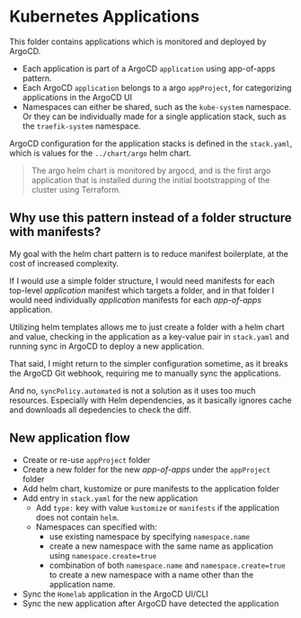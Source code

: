 # Kubernetes Applications

This folder contains applications which is monitored and deployed by ArgoCD.

  - Each application is part of a ArgoCD `application` using app-of-apps pattern.
  - Each ArgoCD `application` belongs to a argo `appProject`, for categorizing applications in the ArgoCD UI
  - Namespaces can either be shared, such as the `kube-system` namespace. Or they can be individually made for a single application stack, such as the `traefik-system` namespace.

ArgoCD configuration for the application stacks is defined in the `stack.yaml`, which is values for the `../chart/argo` helm chart.

> The argo helm chart is monitored by argocd, and is the first argo application that is installed during the initial bootstrapping of the cluster using Terraform.

## Why use this pattern instead of a folder structure with manifests?

My goal with the helm chart pattern is to reduce manifest boilerplate, at the cost of increased complexity.

If I would use a simple folder structure, I would need manifests for each top-level _application_ manifest which targets a folder, and in that folder I would need individually _application_ manifests for each _app-of-apps_ application.

Utilizing helm templates allows me to just create a folder with a helm chart and value, checking in the application as a key-value pair in `stack.yaml` and running sync in ArgoCD to deploy a new application.

That said, I might return to the simpler configuration sometime, as it breaks the ArgoCD Git webhook, requiring me to manually sync the applications.

And no, `syncPolicy.automated` is not a solution as it uses too much resources. Especially with Helm dependencies, as it basically ignores cache and downloads all depedencies to check the diff.

## New application flow

  - Create or re-use `appProject` folder
  - Create a new folder for the new _app-of-apps_ under the `appProject` folder
  - Add helm chart, kustomize or pure manifests to the application folder
  - Add entry in `stack.yaml` for the new application
    - Add `type:` key with value `kustomize` or `manifests` if the application does not contain `helm`.
    - Namespaces can specified with:
      - use existing namespace by specifying `namespace.name`
      - create a new namespace with the same name as application using `namespace.create=true`
      - combination of both `namespace.name` and `namespace.create=true` to create a new namespace with a name other than the application name.
  - Sync the `Homelab` application in the ArgoCD UI/CLI
  - Sync the new application after ArgoCD have detected the application
